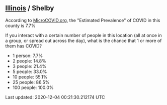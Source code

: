 
## [Illinois](/united-states/illinois) / Shelby

According to [MicroCOVID.org](http://microcovid.org),
the "Estimated Prevalence" of COVID in this county is 7.7%

If you interact with a certain number of people in this location
(all at once in a group, or spread out across the day), what is the chance that
1 or more of them has COVID?

- 1 person: 7.7%
- 2 people: 14.8%
- 3 people: 21.4%
- 5 people: 33.0%
- 10 people: 55.1%
- 25 people: 86.5%
- 100 people: 100.0%

Last updated: 2020-12-04 00:21:30.212174 UTC
